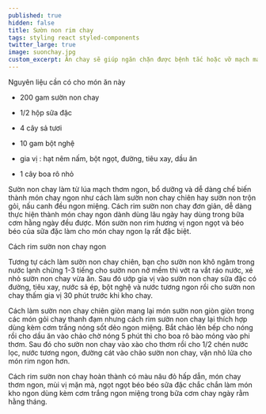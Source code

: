 ```yaml
---
published: true
hidden: false
title: Sườn non rim chay
tags: styling react styled-components
twitter_large: true
image: suonchay.jpg
custom_excerpt: Ăn chay sẽ giúp ngăn chặn được bệnh tắc hoặc vỡ mạch máu ở người tăng huyết áp, hạn chế tai biến nhồi máu cơ tim.
---
```


Nguyên liệu cần có cho món ăn này

+ 200 gam sườn non chay

+ 1/2 hộp sữa đặc

+ 4 cây sả tươi

+ 10 gam bột nghệ

+ gia vị : hạt nêm nấm, bột ngọt, đường, tiêu xay, dầu ăn

+ 1 cây boa rô nhỏ

Sườn non chay làm từ lúa mạch thơm ngon, bổ dưỡng và dễ dàng chế biến thành món chay ngon như cách làm sườn non chay chiên hay sườn non trộn gỏi, nấu canh đều ngon miệng. Cách rim sườn non chay đơn giản, dễ dàng thực hiện thành món chay ngon dành dùng lâu ngày hay dùng trong bữa cơm hằng ngày đều được. Món sườn non rim
hương vị ngon ngọt và béo béo của sữa đặc làm cho món chay ngon lạ rất đặc biệt.

Cách rim sườn non chay ngon

Tương tự cách làm sườn non chay chiên, bạn cho sườn non khô ngâm trong nước lạnh chừng 1-3 tiếng cho sườn non nở mềm thì vớt ra vắt ráo nước, xé nhỏ sườn non chay vừa ăn. Sau đó ướp gia vị vào sườn non chay sữa đặc có đường, tiêu xay, nước sả ép, bột nghệ và nước tương ngon rồi cho sườn non chay thấm gia vị 30 phút trước khi kho
chay.

Cách làm sườn non chay chiên giòn mang lại món sườn non giòn giòn trong các món gỏi chay thanh đạm nhưng cách rim sườn non chay lại thích hợp dùng kèm cơm trắng nóng sốt dẻo ngon miệng. Bắt chảo lên bếp cho nóng rồi cho dầu ăn vào chảo chờ nóng 5 phút thì cho boa rô bào mỏng vào phi thơm. Sau đó cho sườn non chay vào xào cho
thơm rồi cho 1/2 chén nước lọc, nước tương ngon, đường cát vào chảo sườn non chay, vặn nhỏ lửa cho món rim ngon hơn.

Cách rim sườn non chay hoàn thành có màu nâu đỏ hấp dẫn, món chay thơm ngon, mùi vị mặn mà, ngọt ngọt béo béo sữa đặc chắc chắn làm món kho ngon dùng kèm cơm trắng ngon miệng trong bữa cơm chay ngày rằm hằng tháng.
